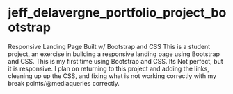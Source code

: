 # jeff_delavergne_portfolio_project_bootstrap
Responsive Landing Page Built w/ Bootstrap and CSS 
This is a student project, an exercise in building a responsive landing page using Bootstrap and CSS. 
This is my first time using Bootstrap and CSS. 
Its Not perfect, but it is responsive. 
I plan on returning to this project and adding the links, cleaning up up the CSS, and fixing what is not working correctly with my break points/@mediaqueries correctly.
